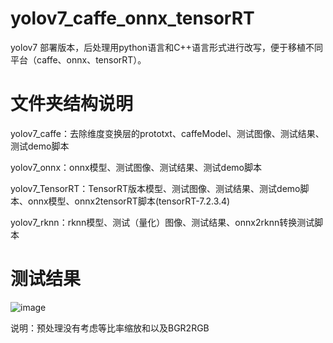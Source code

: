 # yolov7_caffe_onnx_tensorRT
yolov7 部署版本，后处理用python语言和C++语言形式进行改写，便于移植不同平台（caffe、onnx、tensorRT）。

# 文件夹结构说明

yolov7_caffe：去除维度变换层的prototxt、caffeModel、测试图像、测试结果、测试demo脚本

yolov7_onnx：onnx模型、测试图像、测试结果、测试demo脚本

yolov7_TensorRT：TensorRT版本模型、测试图像、测试结果、测试demo脚本、onnx模型、onnx2tensorRT脚本(tensorRT-7.2.3.4)

yolov7_rknn：rknn模型、测试（量化）图像、测试结果、onnx2rknn转换测试脚本

# 测试结果
![image](https://github.com/cqu20160901/yolov7_caffe_onnx_tensorRT/blob/main/yolov7_caffe/result.jpg)

说明：预处理没有考虑等比率缩放和以及BGR2RGB
